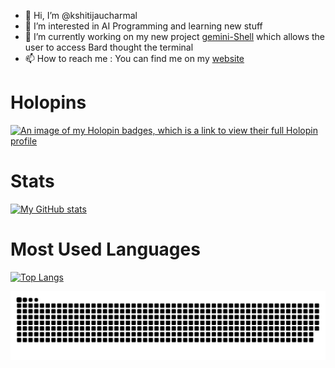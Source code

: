 - 👋 Hi, I’m @kshitijaucharmal
- 👀 I’m interested in AI Programming and learning new stuff
- 🌱 I’m currently working on my new project [gemini-Shell](https://github.com/kshitijaucharmal/geminishell) which
allows the user to access Bard thought the terminal
- 📫 How to reach me :
  You can find me on my [website](https://kshitijaucharmal.github.io)

# Holopins
[![An image of my Holopin badges, which is a link to view their full Holopin profile](https://holopin.me/kshitijaucharmal)](https://holopin.io/@kshitijaucharmal)

# Stats
[![My GitHub stats](https://github-readme-stats.vercel.app/api?username=kshitijaucharmal&show_icons=true&theme=radical)](https://github.com/anuraghazra/github-readme-stats)

# Most Used Languages
[![Top Langs](https://github-readme-stats.vercel.app/api/top-langs/?username=kshitijaucharmal&layout=compact&theme=radical)](https://github.com/anuraghazra/github-readme-stats)

<!---
kshitijaucharmal/kshitijaucharmal is a ✨ special ✨ repository because its `README.md` (this file) appears on your GitHub profile.
You can click the Preview link to take a look at your changes.
--->
<picture>
  <source media="(prefers-color-scheme: dark)" srcset="https://raw.githubusercontent.com/platane/platane/output/github-contribution-grid-snake-dark.svg">
  <source media="(prefers-color-scheme: light)" srcset="https://raw.githubusercontent.com/platane/platane/output/github-contribution-grid-snake.svg">
  <img alt="github contribution grid snake animation" src="https://raw.githubusercontent.com/platane/platane/output/github-contribution-grid-snake.svg">
</picture>

